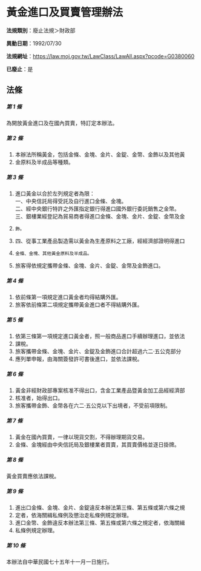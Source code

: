 # 黃金進口及買賣管理辦法

**法規類別**：廢止法規＞財政部

**異動日期**：1992/07/30  

**法規網址**：https://law.moj.gov.tw/LawClass/LawAll.aspx?pcode=G0380060

**已廢止**：是



## 法條
##### 第 1 條
為開放黃金進口及在國內買賣，特訂定本辦法。

##### 第 2 條
1. 本辦法所稱黃金，包括金條、金塊、金片、金錠、金幣、金飾以及其他黃
1. 金原料及半成品等種類。

##### 第 3 條
1. 進口黃金以合於左列規定者為限：  
一、中央信託局得受託及自行進口金條、金塊。  
二、經中央銀行特許之外匯指定銀行得進口國外銀行委託銷售之金幣。  
三、銀樓業經登記為貿易商者得進口金條、金塊、金片、金錠、金幣及金
1.     飾。
1. 四、從事工業產品製造需以黃金為生產原料之工廠，經經濟部證明得進口
1.     金條、金塊、其他黃金原料及半成品。
1. 旅客得依規定攜帶金條、金塊、金片、金錠、金幣及金飾進口。

##### 第 4 條
1. 依前條第一項規定進口黃金者均得結購外匯。
1. 旅客依前條第二項規定攜帶黃金進口者不得結購外匯。

##### 第 5 條
1. 依第三條第一項規定進口黃金者，照一般商品進口手續辦理進口，並依法
1. 課稅。
1. 旅客攜帶金條、金塊、金片、金錠及金飾進口合計超過六二‧五公克部分
1. 應列單申報，由海關簽發許可書後進口，並依法課稅。

##### 第 6 條
1. 黃金非經財政部專案核准不得出口，含金工業產品暨黃金加工品經經濟部
1. 核准者，始得出口。
1. 旅客攜帶金飾、金幣各在六二‧五公克以下出境者，不受前項限制。

##### 第 7 條
1. 黃金在國內買賣，一律以現貨交割，不得辦理期貨交易。
1. 金條、金塊經由中央信託局及銀樓業者買賣，其買賣價格並逐日掛牌。

##### 第 8 條
黃金買賣應依法課稅。

##### 第 9 條
1. 進出口金條、金塊、金片、金錠違反本辦法第三條、第五條或第六條之規
1. 定者，依海關緝私條例及懲治走私條例規定辦理。
1. 進口金幣、金飾違反本辦法第三條、第五條或第六條之規定者，依海關緝
1. 私條例規定辦理。

##### 第 10 條
本辦法自中華民國七十五年十一月一日施行。


